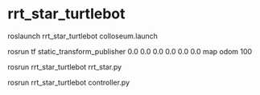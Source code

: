 # rrt_star_turtlebot

roslaunch rrt_star_turtlebot colloseum.launch

rosrun tf static_transform_publisher 0.0 0.0 0.0 0.0 0.0 0.0 map odom 100

rosrun rrt_star_turtlebot rrt_star.py

rosrun rrt_star_turtlebot controller.py
